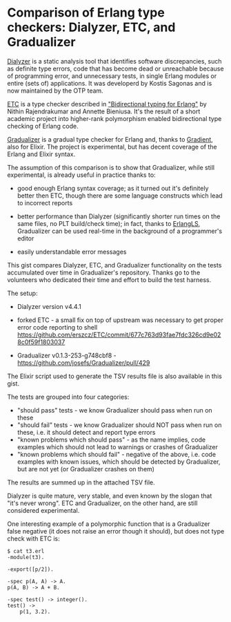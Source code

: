# Comparison of Erlang type checkers: Dialyzer, ETC, and Gradualizer

[Dialyzer](https://www.erlang.org/doc/man/dialyzer.html) is a static analysis tool that identifies software discrepancies, such as definite type errors,
code that has become dead or unreachable because of programming error, and unnecessary tests,
in single Erlang modules or entire (sets of) applications.
It was developerd by Kostis Sagonas and is now maintained by the OTP team.

[ETC](https://github.com/vrnithinkumar/ETC) is a type checker described
in ["Bidirectional typing for Erlang"](https://dl.acm.org/doi/10.1145/3471871.3472966)
by Nithin Rajendrakumar and Annette Bieniusa.
It's the result of a short academic project into higher-rank polymorphism enabled bidirectional type checking of Erlang code.

[Gradualizer](https://github.com/josefs/Gradualizer) is a gradual type checker for Erlang and,
thanks to [Gradient](https://github.com/esl/gradient), also for Elixir.
The project is experimental, but has decent coverage of the Erlang and Elixir syntax.

The assumption of this comparison is to show that Gradualizer, while still experimental,
is already useful in practice thanks to:

-   good enough Erlang syntax coverage; as it turned out it's definitely better then ETC,
    though there are some language constructs which lead to incorrect reports

-   better performance than Dialyzer (significantly shorter run times on the same files,
    no PLT build/check time);
    in fact, thanks to [ErlangLS](https://erlang-ls.github.io/),
    Gradualizer can be used real-time in the background of a programmer's editor

-   easily understandable error messages

This gist compares Dialyzer, ETC, and Gradualizer functionality on the tests accumulated over time
in Gradualizer's repository.
Thanks go to the volunteers who dedicated their time and effort to build the test harness.

The setup:

-   Dialyzer version v4.4.1

-   forked ETC - a small fix on top of upstream was necessary to get proper error code reporting to shell
    https://github.com/erszcz/ETC/commit/677c763d93fae7fdc326cd9e028c0f59f1803037

-   Gradualizer v0.1.3-253-g748cbf8 - https://github.com/josefs/Gradualizer/pull/429

The Elixir script used to generate the TSV results file is also available in this gist.

The tests are grouped into four categories:
- "should pass" tests - we know Gradualizer should pass when run on these
- "should fail" tests - we know Gradualizer should NOT pass when run on
  these, i.e. it should detect and report type errors
- "known problems which should pass" - as the name implies, code examples
  which should not lead to warnings or crashes of Gradualizer
- "known problems which should fail" - negative of the above, i.e. code
  examples with known issues, which should be detected by Gradualizer, but
  are not yet (or Gradualizer crashes on them)

The results are summed up in the attached TSV file.

Dialyzer is quite mature, very stable, and even known by the slogan that "it's never wrong".
ETC and Gradualizer, on the other hand, are still considered experimental.

One interesting example of a polymorphic function that is a Gradualizer false negative
(it does not raise an error though it should), but does not type check with ETC is:

```
$ cat t3.erl
-module(t3).

-export([p/2]).

-spec p(A, A) -> A.
p(A, B) -> A + B.

-spec test() -> integer().
test() ->
    p(1, 3.2).
```

